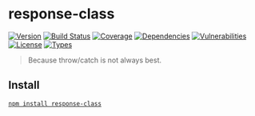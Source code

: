 # response-class

[![Version](https://img.shields.io/npm/v/response-class.svg)](https://www.npmjs.com/package/response-class)
[![Build Status](https://img.shields.io/travis/rafamel/utils/master.svg)](https://travis-ci.org/rafamel/utils)
[![Coverage](https://img.shields.io/coveralls/rafamel/utils/master.svg)](https://coveralls.io/github/rafamel/utils)
[![Dependencies](https://img.shields.io/david/rafamel/utils.svg?path=packages%2Fresponse-class)](https://david-dm.org/rafamel/utils.svg?path=packages%2Fresponse-class)
[![Vulnerabilities](https://img.shields.io/snyk/vulnerabilities/npm/response-class.svg)](https://snyk.io/test/npm/response-class)
[![License](https://img.shields.io/github/license/rafamel/utils.svg)](https://github.com/rafamel/utils/blob/master/LICENSE)
[![Types](https://img.shields.io/npm/types/response-class.svg)](https://www.npmjs.com/package/response-class)

> Because throw/catch is not always best.

## Install

[`npm install response-class`](https://www.npmjs.com/package/response-class)
